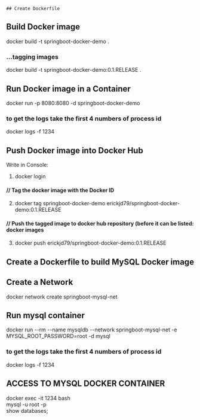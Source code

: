    ## Create Dockerfile
## Build Docker image 
docker build -t springboot-docker-demo .
### ...tagging images
docker build -t springboot-docker-demo:0.1.RELEASE .
## Run Docker image in a Container
docker run -p 8080:8080 -d springboot-docker-demo
### to get the logs take the first 4 numbers of process id
docker logs -f 1234 
## Push Docker image into Docker Hub
Write in Console:
1. docker login
#### // Tag the docker image with the Docker ID 
2. docker tag springboot-docker-demo erickjd79/springboot-docker-demo:0.1.RELEASE
#### // Push the tagged image to docker hub repository (before it can be listed: docker images 
3. docker push erickjd79/springboot-docker-demo:0.1.RELEASE

## Create a Dockerfile to build MySQL Docker image
## Create a Network
docker network create springboot-mysql-net
## Run mysql container
docker run --rm --name mysqldb --network springboot-mysql-net -e MYSQL_ROOT_PASSWORD=root -d mysql
### to get the logs take the first 4 numbers of process id
docker logs -f 1234 
## ACCESS TO MYSQL DOCKER CONTAINER
docker exec -it 1234 bash  
mysql -u root -p  
show databases;
